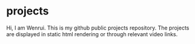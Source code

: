 # projects
Hi, I am Wenrui. This is my github public projects repository. The projects are displayed in static html rendering or through relevant video links.
